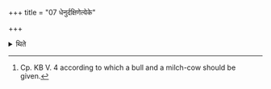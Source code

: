 +++
title = "07 धेनुर्दक्षिणेत्येके"

+++

<details><summary>थिते</summary>

7. According to some a milch-cow should be given as the sacrificial gift.[^1]  


[^1]: Cp. KB V. 4 according to which a bull and a milch-cow should be given.
</details>

